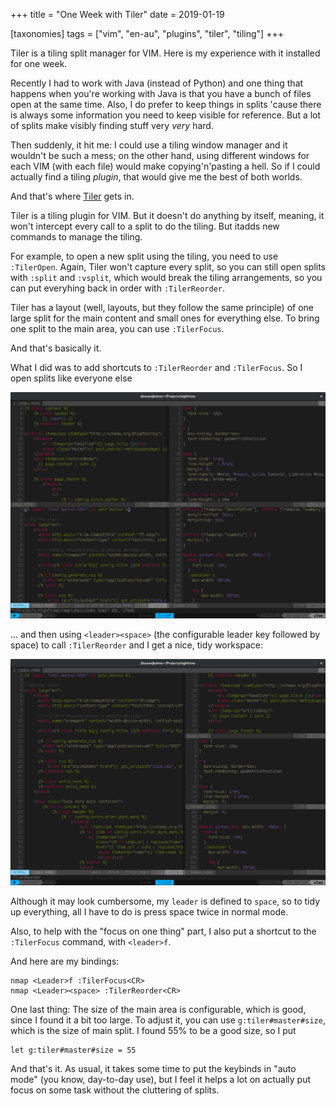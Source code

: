 +++
title = "One Week with Tiler"
date = 2019-01-19

[taxonomies]
tags = ["vim", "en-au", "plugins", "tiler", "tiling"]
+++

Tiler is a tiling split manager for VIM. Here is my experience with it
installed for one week.

<!-- more -->

Recently I had to work with Java (instead of Python) and one thing that happens
when you're working with Java is that you have a bunch of files open at the
same time. Also, I do prefer to keep things in splits 'cause there is always
some information you need to keep visible for reference. But a lot of splits
make visibly finding stuff very *very* hard.

Then suddenly, it hit me: I could use a tiling window manager and it wouldn't
be such a mess; on the other hand, using different windows for each VIM (with
each file) would make copying'n'pasting a hell. So if I could actually find a
tiling *plugin*, that would give me the best of both worlds.

And that's where [Tiler]() gets in.

Tiler is a tiling plugin for VIM. But it doesn't do anything by itself,
meaning, it won't intercept every call to a split to do the tiling. But itadds
new commands to manage the tiling.

For example, to open a new split using the tiling, you need to use
`:TilerOpen`. Again, Tiler won't capture every split, so you can still open
splits with `:split` and `:vsplit`, which would break the tiling arrangements,
so you can put everyhing back in order with `:TilerReorder`.

Tiler has a layout (well, layouts, but they follow the same principle) of one
large split for the main content and small ones for everything else. To bring
one split to the main area, you can use `:TilerFocus`.

And that's basically it.

What I did was to add shortcuts to `:TilerReorder` and `:TilerFocus`. So I
open splits like everyone else

![](tiler-no-tiling.png)

... and then using `<leader><space>` (the configurable leader key followed by
space) to call `:TilerReorder` and I get a nice, tidy workspace:

![](tiler-tiling.png)

Although it may look cumbersome, my `leader` is defined to `space`, so to tidy
up everything, all I have to do is press space twice in normal mode.

Also, to help with the "focus on one thing" part, I also put a shortcut to the
`:TilerFocus` command, with `<leader>f`.

And here are my bindings:

```vim
nmap <Leader>f :TilerFocus<CR>
nmap <Leader><space> :TilerReorder<CR>
```

One last thing: The size of the main area is configurable, which is good,
since I found it a bit too large. To adjust it, you can use
`g:tiler#master#size`, which is the size of main split. I found 55% to be a
good size, so I put

```vim
let g:tiler#master#size = 55
```

And that's it. As usual, it takes some time to put the keybinds in "auto mode"
(you know, day-to-day use), but I feel it helps a lot on actually put focus on
some task without the cluttering of splits.
